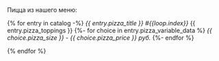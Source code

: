 Пицца из нашего меню:

{% for entry in catalog -%}
*{{ entry.pizza_title }} #{{loop.index}}*
{{ entry.pizza_toppings }}
    {%- for choice in entry.pizza_variable_data %}
        *{{ choice.pizza_size }} - {{ choice.pizza_price }} руб.*
    {%- endfor %}

{% endfor %}
